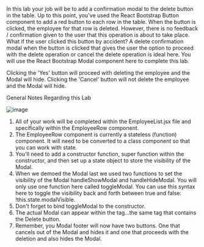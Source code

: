 In this lab your job will be to add a confirmation modal to the delete button in the table. Up to this point, you've used the React Bootstrap Button component to add a red button to each row in the table. When the button is clicked, the employee for that row is deleted. However, there is no feedback / confirmation given to the user that this operation is about to take place. What if the user clicked this button by accident? A delete confirmation modal when the button is clicked that gives the user the option to proceed with the delete operation or cancel the delete operation is ideal here. You will use the React Bootstrap Modal component here to complete this lab. 

Clicking the 'Yes' button will proceed with deleting the employee and the Modal will hide. Clicking the 'Cancel' button will not delete the employee and the Modal will hide.

General Notes Regarding this Lab

![image](https://github.com/threejbros/CS648_M16Lab1_JonathanLee/assets/25696463/758d199e-1aa6-49ad-a0b2-c30402c0d7a8)


1. All of your work will be completed within the EmployeeList.jsx file and specifically within the EmployeeRow component.
2. The EmployeeRow component is currently a stateless (function) component. It will need to be converted to a class component so that you can work with state.
3. You'll need to add a constructor function, super function within the constructor, and then set up a state object to store the visibility of the Modal.
4. When we demoed the Modal last we used two functions to set the visibility of the Modal handleShowModal and handleHideModal. You will only use one function here called toggleModal. You can use this syntax here to toggle the visibility back and forth between true and false: !this.state.modalVisible.
5. Don't forget to bind toggleModal to the constructor.
6. The actual Modal can appear within the <td> tag...the same <td> tag that contains the Delete button.
7. Remember, you Modal footer will now have two buttons. One that cancels out of the Modal and hides it and one that proceeds with the deletion and also hides the Modal.
